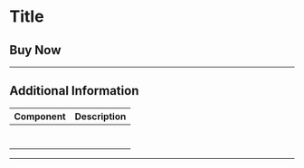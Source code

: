 # Title



## Buy Now



***

## Additional Information

|   Component                                       |   Description                                                                                    |
|:--------------------------------------------------|:-------------------------------------------------------------------------------------------------|
|                                                   |                                                                                                  |
|                                                   |                                                                                                  |
|                                                   |                                                                                                  |
|                                                   |                                                                                                  |
|                                                   |                                                                                                  |
|                                                   |                                                                                                  |
|                                                   |                                                                                                  |        


***